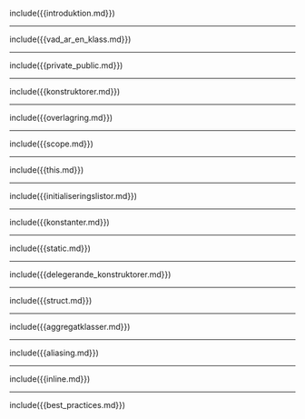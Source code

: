 include({{introduktion.md}})

---

include({{vad_ar_en_klass.md}})

---

include({{private_public.md}})

---

include({{konstruktorer.md}})

---

include({{overlagring.md}})

---

include({{scope.md}})

---

include({{this.md}})

---

include({{initialiseringslistor.md}})

---

include({{konstanter.md}})

---

include({{static.md}})

---

include({{delegerande_konstruktorer.md}})

---

include({{struct.md}})

---

include({{aggregatklasser.md}})

---

include({{aliasing.md}})

---

include({{inline.md}})

---

include({{best_practices.md}})